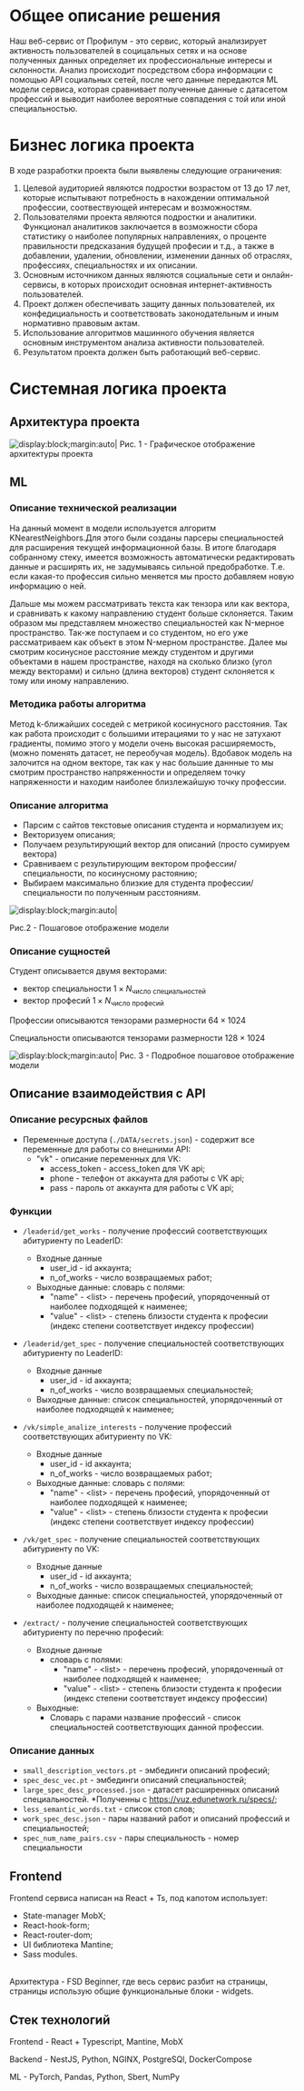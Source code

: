 # Общее описание решения
Наш веб-сервис от Профилум - это сервис, который анализирует активность пользователей в 
социцальных сетях и на основе полученных данных определяет их профессиональные интересы и склонности. Анализ происходит посредством сбора информации с помощью API социальных сетей, после чего данные передаются ML модели сервиса, которая сравнивает полученные данные с датасетом профессий и выводит наиболее вероятные совпадения с той или иной специальностью.

# Бизнес логика проекта
В ходе разработки проекта были выявлены следующие ограничения:
1. Целевой аудиторией являются подростки возрастом от 13 до 17 лет, которые испытывают потребность в нахождении оптимальной профессии, соотвествующей интересам и возможностям.
2. Пользователями проекта являются подростки и аналитики. Функционал аналитиков заключается в возможности сбора статистику о наиболее популярных направлениях, о проценте правильности предсказания будущей професии и т.д., а также в добавлении, удалении, обновлении, изменении данных об отраслях, профессиях, специальностях и их описании.
3. Основным источником данных являются социальные сети и онлайн-сервисы, в которых происходит основная интернет-активность пользователей.
4. Проект должен обеспечивать защиту данных пользователей, их конфедициальность и соответствовать законодательным и иным нормативно правовым актам.
5. Использование алгоритмов машинного обучения является основным инструментом анализа активности пользователей.
6. Результатом проекта должен быть работающий веб-сервис.

# Системная логика проекта
## Архитектура проекта
![display:block;margin:auto|](https://cdn.discordapp.com/attachments/993888805708906496/1185574757572296736/drawio_4.png?ex=65901b89&is=657da689&hm=d6f273cc066679350f38e85ce2dff3dcefe501af5412662e400984a323d39b2a&)
Рис. 1 - Графическое отображение архитектуры проекта
## ML
### Описание технической реализации
На данный момент в модели используется алгоритм KNearestNeighbors.Для этого были созданы  парсеры специальностей для расширения текущей информационной базы. В итоге благодаря собранному стеку, имеется возможность автоматически редактировать данные и расширять их, не задумываясь сильной предобработке. Т.е. если какая-то профессия сильно меняется мы просто добавляем новую информацию о ней.

Дальше мы можем рассматривать текста как тензора или как вектора, и сравнивать к какому направлению студент больше склоняется. Таким образом мы представляем множество специальностей как N-мерное пространство.  Так-же поступаем и со студентом, но его уже рассматриваем как объект в этом N-мерном пространстве.
Далее мы смотрим косинусное расстояние между студентом и другими объектами в нашем пространстве, находя на сколько близко (угол между векторами) и сильно (длина векторов) студент склоняется к тому или иному направлению.
### Методика работы алгоритма
Метод k-ближайших соседей с метрикой косинусного расстояния. Так как работа происходит с большими итерациями то у нас не затухают градиенты, помимо этого у модели очень высокая расширяемость,(можно поменять датасет, не переобучая модель). Вдобавок модель на залочится на одном векторе, так как у нас большие даннные то мы смотрим пространство напряженности и определяем точку напряженности и находим наиболее близлежайшую точку профессии.

### Описание алгоритма
- Парсим с сайтов текстовые описания студента и нормализуем их;
- Векторизуем описания;
- Получаем результирующий вектор для описаний (просто сумируем вектора)
- Сравниваем с результирующим вектором профессии/специальности, по косинусному растоянию;
- Выбираем максимально близкие для студента профессии/специальности по полученным расстояниям.

![display:block;margin:auto|](https://cdn.discordapp.com/attachments/993888805708906496/1185840531025186876/YAKUTIAMODEL.drawio_2.png?ex=6591130e&is=657e9e0e&hm=940d194d74be8613c8aeb3529f03c36bf786c8fa35930ec6f44d041f01443725&)

Рис.2 - Пошаговое отображение модели

### Описание сущностей

Студент описывается двумя векторами: 
- вектор специальности $1\times N_{\text{число специальностей}}$
- вектор професий $1\times N_{\text{число професий}}$ 

Профессии описываются тензорами размерности $64 \times 1024$

Специальности описываются тензорами размерности $128 \times 1024$

![display:block;margin:auto|](https://cdn.discordapp.com/attachments/993888805708906496/1185890782020902952/alg.png?ex=659141db&is=657eccdb&hm=db4352da63e4558c8de420f58139acbda05613d96897c45bbc4f069dd58e2deb&)
Рис. 3 - Подробное пошаговое отображение модели
## Описание взаимодействия с API

### Описание ресурсных файлов

- Переменные доступа (`./DATA/secrets.json`) - содержит все переменные для работы со внешними API:
    - "vk" - описание переменных для VK:
        - access_token - access_token для VK api;
        - phone - телефон от аккаунта для работы с VK api;
        - pass - пароль от аккаунта для работы с VK api;

### Функции

- `/leaderid/get_works` - получение профессий соответствующих абитуриенту по LeaderID:
    - Входные данные
        - user_id - id аккаунта;
        - n_of_works - число возвращаемых работ;
    - Выходные данные: словарь с полями:
        - "name" - <list<str>> - перечень професий, упорядоченный от наиболее подходящей к наименее;
        - "value" - <list<float>> - степень близости студента к професии (индекс степени соответствует индексу профессии)

- `/leaderid/get_spec` - получение специальностей соответствующих абитуриенту по LeaderID:
    - Входные данные
        - user_id - id аккаунта;
        - n_of_works - число возвращаемых специальностей;
    - Выходные данные: список специальностей, упорядоченный от наиболее подходящей к наименее;
- `/vk/simple_analize_interests` - получение профессий соответствующих абитуриенту по VK:
    - Входные данные
        - user_id - id аккаунта;
        - n_of_works - число возвращаемых работ;
    - Выходные данные: словарь с полями:
        - "name" - <list<str>> - перечень професий, упорядоченный от наиболее подходящей к наименее;
        - "value" - <list<float>> - степень близости студента к професии (индекс степени соответствует индексу профессии)

- `/vk/get_spec` - получение специальностей соответствующих абитуриенту по VK:
    - Входные данные
        - user_id - id аккаунта;
        - n_of_works - число возвращаемых специальностей;
    - Выходные данные: список специальностей, упорядоченный от наиболее подходящей к наименее;

- `/extract/` - получение специальностей соответствующих абитуриенту по перечню професий:
    - Входные данные
        - словарь с полями:
            - "name" - <list<str>> - перечень професий, упорядоченный от наиболее подходящей к наименее;
            - "value" - <list<float>> - степень близости студента к професии (индекс степени соответствует индексу профессии)
    - Выходные:
        - Словарь с парами название профессий - список специальностей соответствующих данной профессии.

### Описание данных
- `small_description_vectors.pt` - эмбединги описаний професий;
- `spec_desc_vec.pt` - эмбединги описаний специальностей;
- `large_spec_desc_processed.json` - датасет расширенных описаний специальностей. *Полученны с https://vuz.edunetwork.ru/specs/;
- `less_semantic_words.txt` - список стоп слов;
- `work_spec_desc.json` - пары названий работ и описаний профессий и специальностей;
- `spec_num_name_pairs.csv` - пары специальность - номер специальности

## Frontend
Frontend сервиса написан на React + Ts, под капотом использует: 
<ul>
  <li>State-manager MobX;</li>
  <li>React-hook-form;</li>
  <li>React-router-dom;</li>
  <li>UI библиотека Mantine;</li>
  <li>Sass modules.</li>
</ul>
<br/> 
Архитектура - FSD Beginner, где весь сервис разбит на страницы, страницы использую общие функциональные блоки - widgets.

## Стек технологий
Frontend - React + Typescript, Mantine, MobX

Backend - NestJS, Python, NGINX, PostgreSQl, DockerCompose

ML - PyTorch, Pandas, Python, Sbert, NumPy

